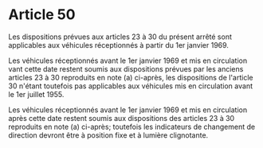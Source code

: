 # Article 50

Les dispositions prévues aux articles 23 à 30 du présent arrêté sont applicables aux véhicules réceptionnés à partir du 1er janvier 1969.

Les véhicules réceptionnés avant le 1er janvier 1969 et mis en circulation vant cette date restent soumis aux dispositions prévues par les anciens articles 23 à 30 reproduits en note (a) ci-après, les dispositions de l'article 30 n'étant toutefois pas applicables aux véhicules mis en circulation avant le 1er juillet 1955.

Les véhicules réceptionnés avant le 1er janvier 1969 et mis en circulation après cette date restent soumis aux dispositions des articles 23 à 30 reproduits en note (a) ci-après; toutefois les indicateurs de changement de direction devront être à position fixe et à lumière clignotante.
